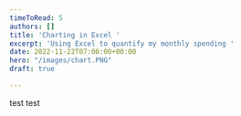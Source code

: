 ```yaml
---
timeToRead: 5
authors: []
title: 'Charting in Excel '
excerpt: 'Using Excel to quantify my monthly spending '
date: 2022-11-22T07:00:00+00:00
hero: "/images/chart.PNG"
draft: true

---
```

test test
